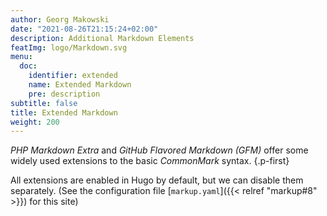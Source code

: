 ```yaml
---
author: Georg Makowski
date: "2021-08-26T21:15:24+02:00"
description: Additional Markdown Elements
featImg: logo/Markdown.svg
menu:
  doc:
    identifier: extended
    name: Extended Markdown
    pre: description
subtitle: false
title: Extended Markdown
weight: 200
---
```


_PHP Markdown Extra_ and _GitHub Flavored Markdown (GFM)_ offer some widely used extensions to the basic _CommonMark_ syntax.
{.p-first} <!--more-->

All extensions are enabled in Hugo by default, but we can disable them separately. (See the configuration file [`markup.yaml`]({{< relref "markup#8" >}}) for this site)

